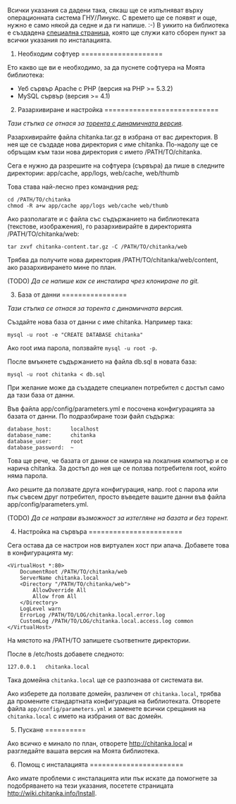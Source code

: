 Всички указания са дадени така, сякаш ще се изпълняват върху операционната система ГНУ/Линукс. С времето ще се появят и още, нужно е само някой да седне и да ги напише. :-) В уикито на библиотека е създадена [специална страница](http://wiki.chitanka.info/Install), която ще служи като сборен пункт за всички указания по инсталацията.


1. Необходим софтуер
====================

Ето какво ще ви е необходимо, за да пуснете софтуера на Моята библиотека:

 - Уеб сървър Apache с PHP (версия на PHP >= 5.3.2)
 - MySQL сървър (версия >= 4.1)


2. Разархивиране и настройка
============================

_Тази стъпка се отнася за [торента с динамичната версия](http://forum.chitanka.info/chitanka-download-own-server-t3178.html)._

Разархивирайте файла chitanka.tar.gz в избрана от вас директория. В нея ще се създаде нова директория с име chitanka. По-надолу ще се обръщам към тази нова директория с името /PATH/TO/chitanka.

Сега е нужно да разрешите на софтуера (сървъра) да пише в следните директории:
app/cache, app/logs, web/cache, web/thumb

Това става най-лесно през командния ред:

	cd /PATH/TO/chitanka
	chmod -R a+w app/cache app/logs web/cache web/thumb

Ако разполагате и с файла със съдържанието на библиотеката (текстове, изображения), го разархивирайте в директорията /PATH/TO/chitanka/web:

	tar zxvf chitanka-content.tar.gz -C /PATH/TO/chitanka/web

Трябва да получите нова директория /PATH/TO/chitanka/web/content, ако разархивирането мине по план.

(TODO) _Да се напише как се инсталира чрез клониране по git._


3. База от данни
================

_Тази стъпка се отнася за торента с динамичната версия._

Създайте нова база от данни с име chitanka. Например така:

	mysql -u root -e "CREATE DATABASE chitanka"

Ако root има парола, ползвайте `mysql -u root -p`.

После вмъкнете съдържанието на файла db.sql в новата база:

	mysql -u root chitanka < db.sql

При желание може да създадете специален потребител с достъп само да тази база от данни.

Във файла app/config/parameters.yml е посочена конфигурацията за базата от данни. По подразбиране този файл съдържа:

	database_host:      localhost
	database_name:      chitanka
	database_user:      root
	database_password:  ~

Това ще рече, че базата от данни се намира на локалния компютър и се нарича chitanka. За достъп до нея ще се ползва потребителя root, който няма парола.

Ако решите да ползвате друга конфигурация, напр. root с парола или пък съвсем друг потребител, просто въведете вашите данни във файла app/config/parameters.yml.

(TODO) _Да се направи възможност за изтегляне на базата и без торент._


4. Настройка на сървъра
=======================

Сега остава да се настрои нов виртуален хост при апача. Добавете това в конфигурацията му:

	<VirtualHost *:80>
		DocumentRoot /PATH/TO/chitanka/web
		ServerName chitanka.local
		<Directory "/PATH/TO/chitanka/web">
			AllowOverride All
			Allow from All
		</Directory>
		LogLevel warn
		ErrorLog /PATH/TO/LOG/chitanka.local.error.log
		CustomLog /PATH/TO/LOG/chitanka.local.access.log common
	</VirtualHost>

На мястото на /PATH/TO запишете съответните директории.

После в /etc/hosts добавете следното:

	127.0.0.1	chitanka.local

Така домейна `chitanka.local` ще се разпознава от системата ви.

Ако изберете да ползвате домейн, различен от `chitanka.local`, трябва да промените стандартната конфигурация на библиотеката. Отворете файла `app/config/parameters.yml` и заменете всички срещания на `chitanka.local` с името на избрания от вас домейн.


5. Пускане
==========

Ако всичко е минало по план, отворете <http://chitanka.local> и разгледайте вашата версия на Моята библиотека.


6. Помощ с инсталацията
=======================

Ако имате проблеми с инсталацията или пък искате да помогнете за подобряването на тези указания, посетете страницата <http://wiki.chitanka.info/Install>.
